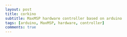 ```yaml
---
layout: post
title: corkino
subtitle: MaxMSP hardware controller based on arduino
tags: [arduino, MaxMSP, hardware, controller]
comments: true
---
```

